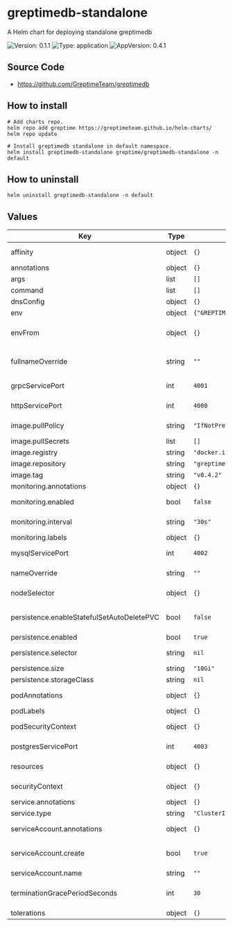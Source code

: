 # greptimedb-standalone

A Helm chart for deploying standalone greptimedb

![Version: 0.1.1](https://img.shields.io/badge/Version-0.1.1-informational?style=flat-square) ![Type: application](https://img.shields.io/badge/Type-application-informational?style=flat-square) ![AppVersion: 0.4.1](https://img.shields.io/badge/AppVersion-0.4.1-informational?style=flat-square)

## Source Code
- https://github.com/GreptimeTeam/greptimedb

## How to install

```console
# Add charts repo.
helm repo add greptime https://greptimeteam.github.io/helm-charts/
helm repo update

# Install greptimedb standalone in default namespace.
helm install greptimedb-standalone greptime/greptimedb-standalone -n default
```

## How to uninstall

```console
helm uninstall greptimedb-standalone -n default
```

## Values

| Key | Type | Default | Description |
|-----|------|---------|-------------|
| affinity | object | `{}` | Affinity configuration for pod |
| annotations | object | `{}` | The annotations |
| args | list | `[]` | The container args |
| command | list | `[]` | The container command |
| dnsConfig | object | `{}` | DNS configuration for pod |
| env | object | `{"GREPTIMEDB_STANDALONE__HTTP__ADDR":"0.0.0.0:4000"}` | Environment variables |
| envFrom | object | `{}` | Maps all the keys on a configmap or secret as environment variables |
| fullnameOverride | string | `""` | Provide a name to substitute for the full names of resources |
| grpcServicePort | int | `4001` | GreptimeDB grpc service port |
| httpServicePort | int | `4000` | GreptimeDB http service port |
| image.pullPolicy | string | `"IfNotPresent"` | The image pull policy for the controller |
| image.pullSecrets | list | `[]` | The image pull secrets. |
| image.registry | string | `"docker.io"` | The image registry |
| image.repository | string | `"greptime/greptimedb"` | The image repository |
| image.tag | string | `"v0.4.2"` | The image tag |
| monitoring.annotations | object | `{}` | PodMonitor annotations |
| monitoring.enabled | bool | `false` | Enable prometheus podmonitor |
| monitoring.interval | string | `"30s"` | PodMonitor scrape interval |
| monitoring.labels | object | `{}` | PodMonitor labels |
| mysqlServicePort | int | `4002` | GreptimeDB mysql service port |
| nameOverride | string | `""` | Overrides the chart's name |
| nodeSelector | object | `{}` | NodeSelector to apply pod |
| persistence.enableStatefulSetAutoDeletePVC | bool | `false` | Enable StatefulSetAutoDeletePVC feature |
| persistence.enabled | bool | `true` | Enable persistent disk |
| persistence.selector | string | `nil` | Selector for persistent disk |
| persistence.size | string | `"10Gi"` | Size of persistent disk |
| persistence.storageClass | string | `nil` | Storage class name |
| podAnnotations | object | `{}` | Extra pod annotations to add |
| podLabels | object | `{}` | Extra pod labels to add |
| podSecurityContext | object | `{}` | Security context to apply to the pod |
| postgresServicePort | int | `4003` | GreptimeDB postgres service port |
| resources | object | `{}` | Resource requests and limits for the container |
| securityContext | object | `{}` | Security context to apply to the container |
| service.annotations | object | `{}` | Annotations for service |
| service.type | string | `"ClusterIP"` | Service type |
| serviceAccount.annotations | object | `{}` | Annotations to add to the service account |
| serviceAccount.create | bool | `true` | Specifies whether a service account should be created |
| serviceAccount.name | string | `""` | Service account name |
| terminationGracePeriodSeconds | int | `30` | Grace period to allow the single binary to shutdown before it is killed |
| tolerations | object | `{}` | Tolerations to apply pod |
